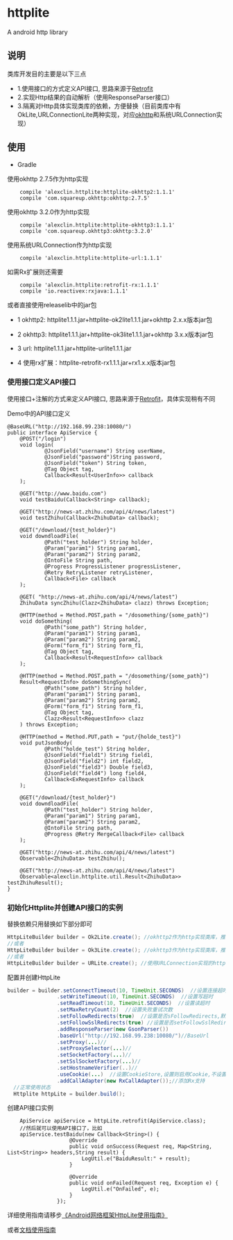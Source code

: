 # httplite
A android http library

## 说明

类库开发目的主要是以下三点

* 1.使用接口的方式定义API接口, 思路来源于[Retrofit](https://github.com/square/retrofit)
* 2.实现Http结果的自动解析（使用ResponseParser接口）
* 3.隔离对Http具体实现类库的依赖，方便替换（目前类库中有OkLite,URLConnectionLite两种实现，对应[okhttp](https://github.com/square/okhttp)和系统URLConnection实现）

## 使用

* Gradle

使用okhttp 2.7.5作为http实现

```
    compile 'alexclin.httplite:httplite-okhttp2:1.1.1'
    compile 'com.squareup.okhttp:okhttp:2.7.5'
```

使用okhttp 3.2.0作为http实现
```
    compile 'alexclin.httplite:httplite-okhttp3:1.1.1'
    compile 'com.squareup.okhttp3:okhttp:3.2.0'
```

使用系统URLConnection作为http实现
```
    compile 'alexclin.httplite:httplite-url:1.1.1'
```

如需Rx扩展则还需要
```
    compile 'alexclin.httplite:retrofit-rx:1.1.1'
    compile 'io.reactivex:rxjava:1.1.1'
```

或者直接使用releaselib中的jar包

* 1 okhttp2: httplite1.1.1.jar+httplite-ok2lite1.1.1.jar+okhttp 2.x.x版本jar包
* 2 okhttp3: httplite1.1.1.jar+httplite-ok3lite1.1.1.jar+okhttp 3.x.x版本jar包
* 3 url: httplite1.1.1.jar+httplite-urlite1.1.1.jar

* 4 使用rx扩展：httplite-retrofit-rx1.1.1.jar+rx1.x.x版本jar包

### 使用接口定义API接口

使用接口+注解的方式来定义API接口, 思路来源于[Retrofit](https://github.com/square/retrofit)，具体实现稍有不同

Demo中的API接口定义

```
@BaseURL("http://192.168.99.238:10080/")
public interface ApiService {
    @POST("/login")
    void login(
            @JsonField("username") String userName,
            @JsonField("password")String password,
            @JsonField("token") String token,
            @Tag Object tag,
            Callback<Result<UserInfo>> callback
    );

    @GET("http://www.baidu.com")
    void testBaidu(Callback<String> callback);

    @GET("http://news-at.zhihu.com/api/4/news/latest")
    void testZhihu(Callback<ZhihuData> callback);

    @GET("/download/{test_holder}")
    void downdloadFile(
            @Path("test_holder") String holder,
            @Param("param1") String param1,
            @Param("param2") String param2,
            @IntoFile String path,
            @Progress ProgressListener progressListener,
            @Retry RetryListener retryListener,
            Callback<File> callback
    );

    @GET( "http://news-at.zhihu.com/api/4/news/latest")
    ZhihuData syncZhihu(Clazz<ZhihuData> clazz) throws Exception;

    @HTTP(method = Method.POST,path = "/dosomething/{some_path}")
    void doSomething(
            @Path("some_path") String holder,
            @Param("param1") String param1,
            @Param("param2") String param2,
            @Form("form_f1") String form_f1,
            @Tag Object tag,
            Callback<Result<RequestInfo>> callback
    );

    @HTTP(method = Method.POST,path = "/dosomething/{some_path}")
    Result<RequestInfo> doSomethingSync(
            @Path("some_path") String holder,
            @Param("param1") String param1,
            @Param("param2") String param2,
            @Form("form_f1") String form_f1,
            @Tag Object tag,
            Clazz<Result<RequestInfo>> clazz
    ) throws Exception;

    @HTTP(method = Method.PUT,path = "put/{holde_test}")
    void putJsonBody(
            @Path("holde_test") String holder,
            @JsonField("field1") String field1,
            @JsonField("field2") int field2,
            @JsonField("field3") Double field3,
            @JsonField("field4") long field4,
            Callback<ExRequestInfo> callback
    );

    @GET("/download/{test_holder}")
    void downdloadFile(
            @Path("test_holder") String holder,
            @Param("param1") String param1,
            @Param("param2") String param2,
            @IntoFile String path,
            @Progress @Retry MergeCallback<File> callback
    );

    @GET("http://news-at.zhihu.com/api/4/news/latest")
    Observable<ZhihuData> testZhihu();

    @GET("http://news-at.zhihu.com/api/4/news/latest")
    Observable<alexclin.httplite.util.Result<ZhihuData>> testZhihuResult();
}
```

### 初始化Httplite并创建API接口的实例

替换依赖只用替换如下部分即可

```java
HttpLiteBuilder builder = Ok2Lite.create(); //okhttp2作为http实现类库，推荐
//或者
HttpLiteBuilder builder = Ok3Lite.create(); //okhttp3作为http实现类库，推荐
//或者
HttpLiteBuilder builder = URLite.create(); //使用URLConnection实现的http
```

配置并创建HttpLite

```java
builder = builder.setConnectTimeout(10, TimeUnit.SECONDS)  //设置连接超时
                .setWriteTimeout(10, TimeUnit.SECONDS)  //设置写超时
                .setReadTimeout(10, TimeUnit.SECONDS)  //设置读超时
                .setMaxRetryCount(2)  //设置失败重试次数
                .setFollowRedirects(true)  //设置是否sFollowRedirects,默认false
                .setFollowSslRedirects(true) //设置是否setFollowSslRedirects
                .addResponseParser(new GsonParser())
                .baseUrl("http://192.168.99.238:10080/")//BaseUrl
                .setProxy(...)//
                .setProxySelector(...)//
                .setSocketFactory(...)//
                .setSslSocketFactory(...)//
                .setHostnameVerifier(..)//
                .useCookie(...)  //设置CookieStore,设置则启用Cookie,不设置则不启用
                .addCallAdapter(new RxCallAdapter());//添加Rx支持
  //正常使用状态
  Httplite httpLite = builder.build();
```

创建API接口实例

```
    ApiService apiService = httpLite.retrofit(ApiService.class);
    //然后就可以使用API接口了，比如
    apiService.testBaidu(new Callback<String>() {
                    @Override
                    public void onSuccess(Request req, Map<String, List<String>> headers,String result) {
                        LogUtil.e("BaiduResult:" + result);
                    }

                    @Override
                    public void onFailed(Request req, Exception e) {
                        LogUtil.e("OnFailed", e);
                    }
                });
```

详细使用指南请移步[《Android网络框架HttpLite使用指南》](http://www.jianshu.com/p/db66b49ec974)

或者[文档使用指南](./useage.md)



